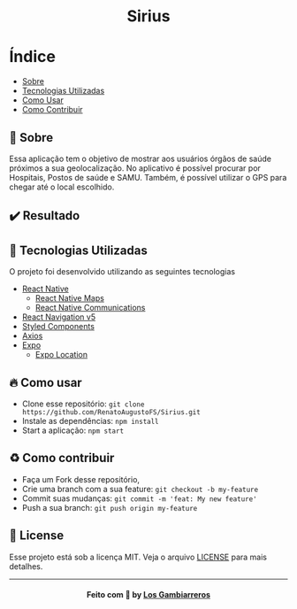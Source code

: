 <h1 align="center">
    Sirius
</h1>

# Índice

- [Sobre](#sobre)
- [Tecnologias Utilizadas](#tecnologias-utilizadas)
- [Como Usar](#como-usar)
- [Como Contribuir](#como-contribuir)

<a id="sobre"></a>
## :bookmark: Sobre 

Essa aplicação tem o objetivo de mostrar aos usuários órgãos de saúde próximos a sua geolocalização. No aplicativo é possível procurar por Hospitais, Postos de saúde e SAMU. Também, é possível utilizar o GPS para chegar até o local escolhido.

## :heavy_check_mark: Resultado 

<a id="tecnologias-utilizadas"></a>
## :rocket: Tecnologias Utilizadas

O projeto foi desenvolvido utilizando as seguintes tecnologias

- [React Native](https://reactnative.dev/)
    - [React Native Maps](https://github.com/react-native-community/react-native-maps)
    - [React Native Communications](react-native-communications)
- [React Navigation v5](https://reactnavigation.org/)
- [Styled Components](https://styled-components.com/)
- [Axios](https://github.com/axios/axios)
- [Expo](https://expo.io/)
    - [Expo Location](https://docs.expo.io/versions/latest/sdk/location/)


<a id="como-usar"></a>
## :fire: Como usar

- Clone esse repositório: `git clone https://github.com/RenatoAugustoFS/Sirius.git`
- Instale as dependências: `npm install` 
- Start a aplicação: `npm start`

<a id="como-contribuir"></a>
## :recycle: Como contribuir

- Faça um Fork desse repositório,
- Crie uma branch com a sua feature: `git checkout -b my-feature`
- Commit suas mudanças: `git commit -m 'feat: My new feature'`
- Push a sua branch: `git push origin my-feature`

## :memo: License

Esse projeto está sob a licença MIT. Veja o arquivo [LICENSE](LICENSE) para mais detalhes.

---

<h4 align="center">
    Feito com 💜 by <a href="https://www.linkedin.com/in/RenatoAugustoFS/" target="_blank">Los Gambiarreros</a>
</h4>
